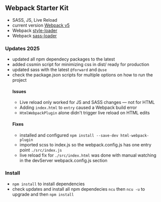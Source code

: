 ## Webpack Starter Kit

- SASS, JS, Live Reload
- current version [Webpack v5](https://webpack.js.org/concepts/)
- Webpack [style-loader](https://webpack.js.org/loaders/style-loader/#recommend)
- Webpack [sass-loader](https://webpack.js.org/loaders/sass-loader/)


### Updates 2025
- updated all npm dependecy packages to the latest
- added cssmin script for minimizing css in dist/ ready for production
- updated sass with the latest `@forward` and `@use`
- check the package.json scripts for multiple options on how to run the project
    #### Issues
    - Live reload only worked for JS and SASS changes — not for HTML
    - Adding `index.html` to `entry` caused a Webpack build error
    - `HtmlWebpackPlugin` alone didn't trigger live reload on HTML edits
    #### Fixes
    - installed and configured `npm install --save-dev html-webpack-plugin` 
    - imported scss to index.js so the webpack.config.js has one entry point `./src/index.js`
    - live reload fix for `./src/index.html` was done with manual watching in the devServer webpack.config.js section


### Install

- `npm install` to install dependencies
- check updates and install all npm dependecies `ncu` then `ncu -u` to upgrade and then `npm install`

